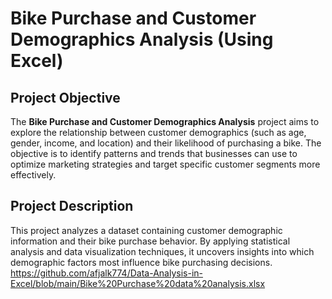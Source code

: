 # Bike Purchase and Customer Demographics Analysis (Using Excel)

## Project Objective
The **Bike Purchase and Customer Demographics Analysis** project aims to explore the relationship between customer demographics (such as age, gender, income, and location) and their likelihood of purchasing a bike. The objective is to identify patterns and trends that businesses can use to optimize marketing strategies and target specific customer segments more effectively.

## Project Description
This project analyzes a dataset containing customer demographic information and their bike purchase behavior. By applying statistical analysis and data visualization techniques, it uncovers insights into which demographic factors most influence bike purchasing decisions.
https://github.com/afjalk774/Data-Analysis-in-Excel/blob/main/Bike%20Purchase%20data%20analysis.xlsx
